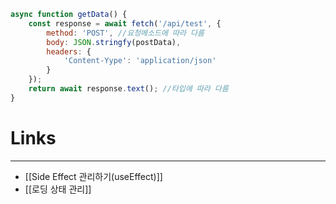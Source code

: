 ```jsx
async function getData() {
    const response = await fetch('/api/test', {
	    method: 'POST', //요청메소드에 따라 다름
	    body: JSON.stringfy(postData),
	    headers: {
		    'Content-Yype': 'application/json'
	    }
    });
    return await response.text(); //타입에 따라 다름
}
```

# **Links**
---
- [[Side Effect 관리하기(useEffect)]]
- [[로딩 상태 관리]]